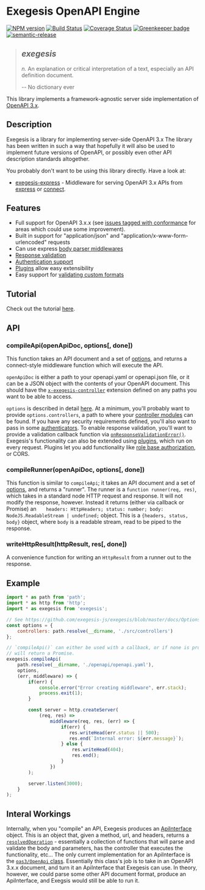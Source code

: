# Exegesis OpenAPI Engine

[![NPM version](https://badge.fury.io/js/exegesis.svg)](https://npmjs.org/package/exegesis)
[![Build Status](https://travis-ci.org/exegesis-js/exegesis.svg)](https://travis-ci.org/exegesis-js/exegesis)
[![Coverage Status](https://coveralls.io/repos/exegesis-js/exegesis/badge.svg)](https://coveralls.io/r/exegesis-js/exegesis)
[![Greenkeeper badge](https://badges.greenkeeper.io/exegesis-js/exegesis.svg)](https://greenkeeper.io/)
[![semantic-release](https://img.shields.io/badge/%20%20%F0%9F%93%A6%F0%9F%9A%80-semantic--release-e10079.svg)](https://github.com/semantic-release/semantic-release)

> ## *exegesis*
>
> *n.* An explanation or critical interpretation of a text, especially an
> API definition document.
>
> -- No dictionary ever

This library implements a framework-agnostic server side implementation of
[OpenAPI 3.x](https://github.com/OAI/OpenAPI-Specification/blob/master/versions/3.0.1.md#requestBodyObject).

## Description

Exegesis is a library for implementing server-side OpenAPI 3.x  The library has been
written in such a way that hopefully it will also be used to implement future
versions of OpenAPI, or possibly even other API description standards altogether.

You probably don't want to be using this library directly.  Have a look at:

* [exegesis-express](https://github.com/exegesis-js/exegesis-express) - Middleware
  for serving OpenAPI 3.x APIs from [express](https://expressjs.com/) or
  [connect](https://github.com/senchalabs/connect).

## Features

* Full support for OpenAPI 3.x.x (see [issues tagged with conformance](https://github.com/exegesis-js/exegesis/issues?q=is%3Aissue+is%3Aopen+label%3Aconformance) for areas which could use some improvement).
* Built in support for "application/json" and "application/x-www-form-urlencoded" requests
* Can use express [body parser middlewares](https://github.com/exegesis-js/exegesis/blob/master/docs/Options.md#mimetypeparsers)
* [Response validation](https://github.com/exegesis-js/exegesis/blob/master/docs/Options.md#onresponsevalidationerror)
* [Authentication support](https://github.com/exegesis-js/exegesis/blob/master/docs/OAS3%20Security.md)
* [Plugins](https://github.com/exegesis-js/exegesis/tree/master/docs) allow easy extensibility
* Easy support for [validating custom formats](https://github.com/exegesis-js/exegesis/blob/master/docs/Options.md#customformats)

## Tutorial

Check out the tutorial [here](https://github.com/exegesis-js/exegesis/blob/master/docs/Tutorial.md).

## API

### compileApi(openApiDoc, options[, done])

This function takes an API document and a set of
[options](https://github.com/exegesis-js/exegesis/blob/master/docs/Options.md),
and returns a connect-style middleware function which will execute the API.

`openApiDoc` is either a path to your openapi.yaml or openapi.json file,
or it can be a JSON object with the contents of your OpenAPI document.  This
should have the [`x-exegesis-controller`](https://github.com/exegesis-js/exegesis/blob/master/docs/OAS3%20Specification%20Extensions.md)
extension defined on any paths you want to be able to access.

`options` is described in detail [here](https://github.com/exegesis-js/exegesis/blob/master/docs/Options.md).  At a
minimum, you'll probably want to provide `options.controllers`, a path to where
your [controller modules](https://github.com/exegesis-js/exegesis/blob/master/docs/Exegesis%20Controllers.md)
can be found.  If you have any security requirements defined, you'll also
want to pass in some [authenticators](https://github.com/exegesis-js/exegesis/blob/master/docs/OAS3%20Security.md).
To enable response validation, you'll want to provide a validation callback
function via [`onResponseValidationError()`](https://github.com/exegesis-js/exegesis/blob/master/docs/Options.md#onresponsevalidationerror).
Exegesis's functionality can also be extended using [plugins](https://github.com/exegesis-js/exegesis/tree/master/docs),
which run on every request.  Plugins let you add functionality like
[role base authorization](https://github.com/exegesis-js/exegesis-plugin-roles),
or CORS.

### compileRunner(openApiDoc, options[, done])

This function is similar to `compileApi`; it takes an API document and a set of
[options](https://github.com/exegesis-js/exegesis/blob/master/docs/Options.md),
and returns a "runner".  The runner is a `function runner(req, res)`, which takes
in a standard node HTTP request and response.  It will not modify the response,
however.  Instead it returns (either via callback or Promise) an `    headers: HttpHeaders;
    status: number;
    body: NodeJS.ReadableStream | undefined;
`
object.  This is a `{headers, status, body}` object, where `body` is a readable
stream, read to be piped to the response.

### writeHttpResult(httpResult, res[, done])

A convenience function for writing an `HttpResult` from a runner out to the
response.

## Example

```js
import * as path from 'path';
import * as http from 'http';
import * as exegesis from 'exegesis';

// See https://github.com/exegesis-js/exegesis/blob/master/docs/Options.md
const options = {
    controllers: path.resolve(__dirname, './src/controllers')
};

// `compileApi()` can either be used with a callback, or if none is provided,
// will return a Promise.
exegesis.compileApi(
    path.resolve(__dirname, './openapi/openapi.yaml'),
    options,
    (err, middleware) => {
        if(err) {
            console.error("Error creating middleware", err.stack);
            process.exit(1);
        }

        const server = http.createServer(
            (req, res) =>
                middleware(req, res, (err) => {
                    if(err) {
                       res.writeHead(err.status || 500);
                       res.end(`Internal error: ${err.message}`);
                    } else {
                        res.writeHead(404);
                        res.end();
                    }
                })
        );

        server.listen(3000);
    }
);
```

## Interal Workings

Internally, when you "compile" an API, Exegesis produces an
[ApiInterface](https://github.com/exegesis-js/exegesis/blob/f5266dfd27cdb40c5ebf8063303acbf483d78ed9/src/types/internal.ts#L50) object.
This is an object that, given a method, url, and headers, returns a
[`resolvedOperation`](https://github.com/exegesis-js/exegesis/blob/f5266dfd27cdb40c5ebf8063303acbf483d78ed9/src/types/internal.ts#L21) -
essentially a collection of functions that will parse and validate the body and
parameters, has the controller that executes the functionality, etc...  The only
current implementation for an ApiInterface is the
[`oas3/OpenApi` class](https://github.com/exegesis-js/exegesis/blob/master/src/oas3/OpenApi.ts).
Essentially this class's job is to take in an OpenAPI 3.x.x document, and turn it
an ApiInterface that Exegesis can use.  In theory, however, we could parse some
other API document format, produce an ApiInterface, and Exegsis would still be
able to run it.
